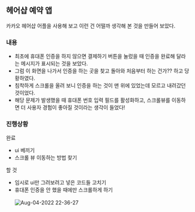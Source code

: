 ## 헤어샵 예약 앱
카카오 헤어샵 어플을 사용해 보고 이런 건 어떨까 생각해 본 것을 만들어 보았다.

### 내용
- 최초에 휴대폰 인증을 하지 않으면 결제하기 버튼을 눌렀을 때 인증을 완료해 달라는 메시지가 표시되는 것을 보았다.
- 그럼 이 화면을 나가서 인증을 하는 곳을 찾고 돌아와 처음부터 하는 건가?? 하고 당황하였다.
- 침착하게 스크롤을 올려 보니 인증을 하는 것이 맨 위에 있었는데 모르고 내려갔던 것이었다.
- 해당 문제가 발생했을 때 휴대폰 번호 입력 필드를 활성화하고, 스크롤뷰를 이동하면 더 사용자 경험이 좋아질 것이라는 생각이 들었다!

### 진행상황
완료
- ui 베끼기
- 스크롤 뷰 이동하는 방법 찾기

할 것
- 임시로 ui만 그려보려고 넣은 코드들 고치기
- 휴대폰 인증을 안 했을 때에만 스크롤하게 하기
<br><br>
![Aug-04-2022 22-36-27](https://user-images.githubusercontent.com/60867063/182860754-2b7de703-bbd5-453e-bca4-dab50e460f47.gif)
